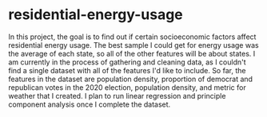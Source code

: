 # residential-energy-usage

In this project, the goal is to find out if certain socioeconomic factors affect residential energy usage. The best sample I could get for energy usage was the average of each state, so all of the other features will be about states. I am currently in the process of gathering and cleaning data, as I couldn't find a single dataset with all of the features I'd like to include. So far, the features in the dataset are population density, proportion of democrat and republican votes in the 2020 election, population density, and metric for weather that I created. I plan to run linear regression and principle component analysis once I complete the dataset.
